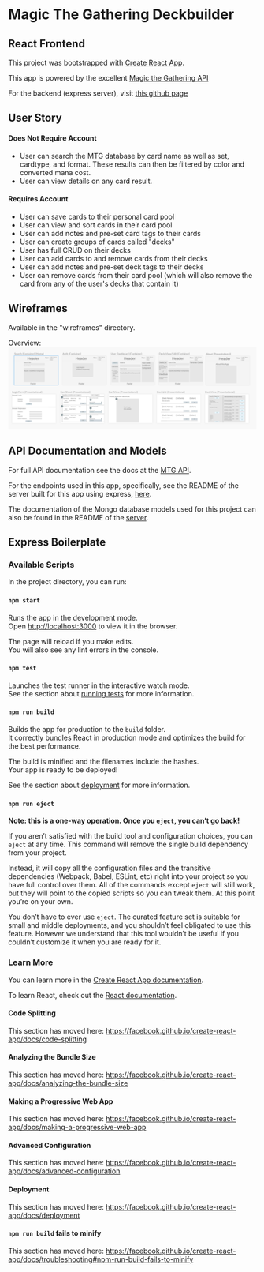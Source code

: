 # Magic The Gathering Deckbuilder 

## React Frontend

This project was bootstrapped with [Create React App](https://github.com/facebook/create-react-app).

This app is powered by the excellent [Magic the Gathering API](https://magicthegathering.io/)

For the backend (express server), visit [this github page](https://github.com/nathanlamontsmith12/mtg-deckbuilder-server)

## User Story 

#### Does Not Require Account  
* User can search the MTG database by card name as well as set, cardtype, and format. These results can then be filtered by color and converted mana cost. 
* User can view details on any card result. 

#### Requires Account 
* User can save cards to their personal card pool 
* User can view and sort cards in their card pool 
* User can add notes and pre-set card tags to their cards 
* User can create groups of cards called "decks"
* User has full CRUD on their decks 
* User can add cards to and remove cards from their decks 
* User can add notes and pre-set deck tags to their decks 
* User can remove cards from their card pool (which will also remove the card from any of the user's decks that contain it) 

## Wireframes

Available in the "wireframes" directory. 

Overview: 
![Overview](wireframes/00-birds-eye.png)


## API Documentation and Models

For full API documentation see the docs at the [MTG API](https://docs/magicthegathering.io/).

For the endpoints used in this app, specifically, see the README of the server built for this app using express, [here](https://github.com/nathanlamontsmith12/mtg-deckbuilder-server). 

The documentation of the Mongo database models used for this project can also be found in the README of the [server](https://github.com/nathanlamontsmith12/mtg-deckbuilder-server).


## Express Boilerplate 

### Available Scripts

In the project directory, you can run:

#### `npm start`

Runs the app in the development mode.<br>
Open [http://localhost:3000](http://localhost:3000) to view it in the browser.

The page will reload if you make edits.<br>
You will also see any lint errors in the console.

#### `npm test`

Launches the test runner in the interactive watch mode.<br>
See the section about [running tests](https://facebook.github.io/create-react-app/docs/running-tests) for more information.

#### `npm run build`

Builds the app for production to the `build` folder.<br>
It correctly bundles React in production mode and optimizes the build for the best performance.

The build is minified and the filenames include the hashes.<br>
Your app is ready to be deployed!

See the section about [deployment](https://facebook.github.io/create-react-app/docs/deployment) for more information.

#### `npm run eject`

**Note: this is a one-way operation. Once you `eject`, you can’t go back!**

If you aren’t satisfied with the build tool and configuration choices, you can `eject` at any time. This command will remove the single build dependency from your project.

Instead, it will copy all the configuration files and the transitive dependencies (Webpack, Babel, ESLint, etc) right into your project so you have full control over them. All of the commands except `eject` will still work, but they will point to the copied scripts so you can tweak them. At this point you’re on your own.

You don’t have to ever use `eject`. The curated feature set is suitable for small and middle deployments, and you shouldn’t feel obligated to use this feature. However we understand that this tool wouldn’t be useful if you couldn’t customize it when you are ready for it.

### Learn More

You can learn more in the [Create React App documentation](https://facebook.github.io/create-react-app/docs/getting-started).

To learn React, check out the [React documentation](https://reactjs.org/).

#### Code Splitting

This section has moved here: https://facebook.github.io/create-react-app/docs/code-splitting

#### Analyzing the Bundle Size

This section has moved here: https://facebook.github.io/create-react-app/docs/analyzing-the-bundle-size

#### Making a Progressive Web App

This section has moved here: https://facebook.github.io/create-react-app/docs/making-a-progressive-web-app

#### Advanced Configuration

This section has moved here: https://facebook.github.io/create-react-app/docs/advanced-configuration

#### Deployment

This section has moved here: https://facebook.github.io/create-react-app/docs/deployment

#### `npm run build` fails to minify

This section has moved here: https://facebook.github.io/create-react-app/docs/troubleshooting#npm-run-build-fails-to-minify
